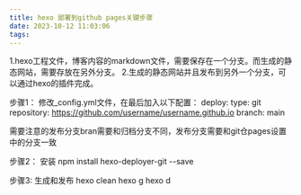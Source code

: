 ```yaml
---
title: hexo 部署到github pages关键步骤
date: 2023-10-12 11:03:06
tags:
---
```

1.hexo工程文件，博客内容的markdown文件，需要保存在一个分支。而生成的静态网站，需要存放在另外分支。
2.生成的静态网站并且发布到另外一个分支，可以通过hexo的插件完成。

步骤1：
修改_config.yml文件，在最后加入以下配置：
  deploy:
    type: git
    repository: https://github.com/username/username.github.io
    branch: main


需要注意的发布分支bran需要和归档分支不同，发布分支需要和git仓pages设置中的分支一致

步骤2：
安装
npm install hexo-deployer-git --save

步骤3:
生成和发布
hexo clean 
hexo g 
hexo d